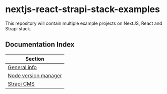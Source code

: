 # nextjs-react-strapi-stack-examples

This repository will contain multiple example
projects on NextJS, React and Strapi stack.

## Documentation Index

|Section|
|-------|
|[General info](./docs/general.md)|
|[Node version manager](./docs/nvm.md)|
|[Strapi CMS](./docs/strapi.md)|
